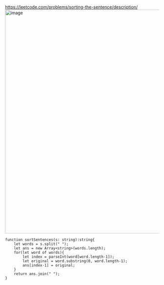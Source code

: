 https://leetcode.com/problems/sorting-the-sentence/description/  <br/>
<img width="735" alt="image" src="https://github.com/zhangguanghuib/acwing/assets/14832260/fc92663f-6651-4839-bf99-21551567bf02">

```TS
function sortSentences(s: string):string{
    let words = s.split(" ");
    let ans = new Array<string>(words.length);
    for(let word of words){
        let index = parseInt(word[word.length-1]);
        let original = word.substring(0, word.length-1);
        ans[index-1] = original;
    }
    return ans.join(" ");
}
```

